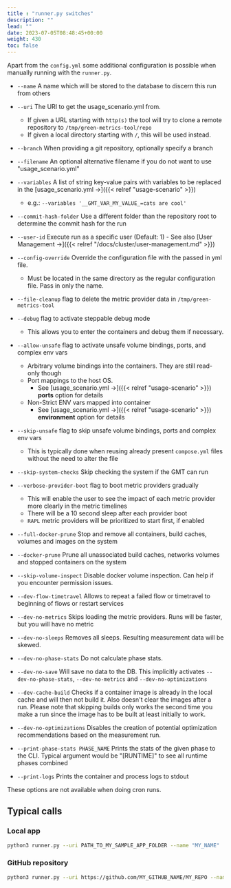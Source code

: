 ```yaml
---
title : "runner.py switches"
description: ""
lead: ""
date: 2023-07-05T08:48:45+00:00
weight: 430
toc: false
---
```


Apart from the `config.yml` some additional configuration is possible when manually running with the `runner.py`.

- `--name` A name which will be stored to the database to discern this run from others
- `--uri` The URI to get the usage_scenario.yml from.
  + If given a URL starting with `http(s)` the tool will try to clone a remote repository to `/tmp/green-metrics-tool/repo`
  + If given a local directory starting with `/`, this will be used instead.
- `--branch` When providing a git repository, optionally specify a branch
- `--filename` An optional alternative filename if you do not want to use "usage_scenario.yml"
- `--variables` A list of string key-value pairs with variables to be replaced in the [usage_scenario.yml →]({{< relref "usage-scenario" >}})
  + e.g.: `--variables '__GMT_VAR_MY_VALUE_=cats are cool'`
- `--commit-hash-folder` Use a different folder than the repository root to determine the commit hash for the run
- `--user-id` Execute run as a specific user (Default: 1) - See also [User Management →]({{< relref "/docs/cluster/user-management.md" >}})
- `--config-override` Override the configuration file with the passed in yml file.
  + Must be located in the same directory as the regular configuration file. Pass in only the name.
- `--file-cleanup` flag to delete the metric provider data in `/tmp/green-metrics-tool`
- `--debug` flag to activate steppable debug mode
  + This allows you to enter the containers and debug them if necessary.
- `--allow-unsafe` flag to activate unsafe volume bindings, ports, and complex env vars
  + Arbitrary volume bindings into the containers. They are still read-only though
  + Port mappings to the host OS.
    * See [usage_scenario.yml →]({{< relref "usage-scenario" >}}) **ports** option for details
  + Non-Strict ENV vars mapped into container
    * See [usage_scenario.yml →]({{< relref "usage-scenario" >}}) **environment** option for details
- `--skip-unsafe` flag to skip unsafe volume bindings, ports and complex env vars
  + This is typically done when reusing already present `compose.yml` files without the need to alter the file
- `--skip-system-checks` Skip checking the system if the GMT can run
- `--verbose-provider-boot` flag to boot metric providers gradually
  + This will enable the user to see the impact of each metric provider more clearly in the metric timelines
  + There will be a 10 second sleep after each provider boot
  + `RAPL` metric providers will be prioritized to start first, if enabled
- `--full-docker-prune` Stop and remove all containers, build caches, volumes and images on the system
- `--docker-prune` Prune all unassociated build caches, networks volumes and stopped containers on the system
- `--skip-volume-inspect` Disable docker volume inspection. Can help if you encounter permission issues.
- `--dev-flow-timetravel` Allows to repeat a failed flow or timetravel to beginning of flows or restart services

- `--dev-no-metrics` Skips loading the metric providers. Runs will be faster, but you will have no metric
- `--dev-no-sleeps` Removes all sleeps. Resulting measurement data will be skewed.
- `--dev-no-phase-stats` Do not calculate phase stats.
- `--dev-no-save` Will save no data to the DB. This implicitly activates `--dev-no-phase-stats`, `--dev-no-metrics` and `--dev-no-optimizations`
- `--dev-cache-build` Checks if a container image is already in the local cache and will then not build it. Also doesn't clear the images after a run. Please note that skipping builds only works the second time you make a run since the image has to be built at least initially to work.
- `--dev-no-optimizations` Disables the creation of potential optimization recommendations based on the measurement run.
- `--print-phase-stats PHASE_NAME` Prints the stats of the given phase to the CLI. Typical argument would be "\[RUNTIME\]" to see all runtime phases combined
- `--print-logs` Prints the container and process logs to stdout

These options are not available when doing cron runs.

## Typical calls

### Local app

```bash
python3 runner.py --uri PATH_TO_MY_SAMPLE_APP_FOLDER --name "MY_NAME"
```

### GitHub repository

```bash
python3 runner.py --uri https://github.com/MY_GITHUB_NAME/MY_REPO --name "MY_NAME"
```
